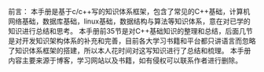 前言：
本手册是基于c/c++写的知识体系框架，包含了常见的C++基础，计算机网络基础，数据库基础，linux基础，数据结构与算法等知识体系，意在对已学的知识进行总结和思考。
本手册前35节是对C++基础知识的整理和总结，后面几节是对开发知识架构体系的补充和完善，目前各大学习书籍和平台都只讲语言而忽略了知识体系框架的搭建，所以本人花时间对这写知识进行了总结和梳理。
本手册内容主要来源于博客，学习网站以及书籍，如有侵权可以联系作者进行删除。
